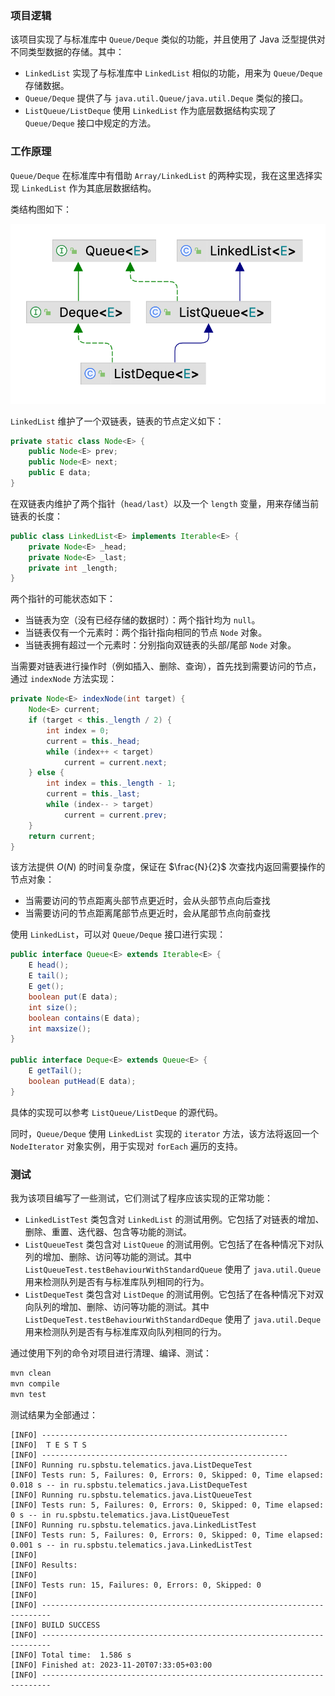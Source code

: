 ### 项目逻辑

该项目实现了与标准库中 `Queue/Deque` 类似的功能，并且使用了 Java 泛型提供对不同类型数据的存储。其中：

- `LinkedList` 实现了与标准库中 `LinkedList` 相似的功能，用来为 `Queue/Deque` 存储数据。
- `Queue/Deque` 提供了与 `java.util.Queue/java.util.Deque` 类似的接口。
- `ListQueue/ListDeque` 使用 `LinkedList` 作为底层数据结构实现了 `Queue/Deque` 接口中规定的方法。

### 工作原理

`Queue/Deque` 在标准库中有借助 `Array/LinkedList` 的两种实现，我在这里选择实现 `LinkedList` 作为其底层数据结构。

类结构图如下：

![uml](https://github.com/guiqiqi/java-lab2-queue/raw/main/uml.png?raw=true)

`LinkedList` 维护了一个双链表，链表的节点定义如下：

```java
private static class Node<E> {
    public Node<E> prev;
    public Node<E> next;
    public E data;
}
```

在双链表内维护了两个指针（`head/last`）以及一个 `length` 变量，用来存储当前链表的长度：

```java
public class LinkedList<E> implements Iterable<E> {
    private Node<E> _head;
    private Node<E> _last;
    private int _length;
}
```

两个指针的可能状态如下：

- 当链表为空（没有已经存储的数据时）：两个指针均为 `null`。
- 当链表仅有一个元素时：两个指针指向相同的节点 `Node` 对象。
- 当链表拥有超过一个元素时：分别指向双链表的头部/尾部 `Node` 对象。

当需要对链表进行操作时（例如插入、删除、查询），首先找到需要访问的节点，通过 `indexNode` 方法实现：

```java
private Node<E> indexNode(int target) {
    Node<E> current;
    if (target < this._length / 2) {
        int index = 0;
        current = this._head;
        while (index++ < target)
            current = current.next;
    } else {
        int index = this._length - 1;
        current = this._last;
        while (index-- > target)
            current = current.prev;
    }
    return current;
}
```

该方法提供 $O(N)$ 的时间复杂度，保证在 $\frac{N}{2}$ 次查找内返回需要操作的节点对象：

- 当需要访问的节点距离头部节点更近时，会从头部节点向后查找
- 当需要访问的节点距离尾部节点更近时，会从尾部节点向前查找

使用 `LinkedList`，可以对 `Queue/Deque` 接口进行实现：

```java
public interface Queue<E> extends Iterable<E> {
    E head();
    E tail();
    E get();
    boolean put(E data);
    int size();
    boolean contains(E data);
    int maxsize();
}

public interface Deque<E> extends Queue<E> {
    E getTail();
    boolean putHead(E data);
}
```

具体的实现可以参考 `ListQueue/ListDeque` 的源代码。

同时，`Queue/Deque` 使用 `LinkedList` 实现的 `iterator` 方法，该方法将返回一个 `NodeIterator` 对象实例，用于实现对 `forEach` 遍历的支持。

### 测试

我为该项目编写了一些测试，它们测试了程序应该实现的正常功能：

- `LinkedListTest` 类包含对 `LinkedList` 的测试用例。它包括了对链表的增加、删除、重置、迭代器、包含等功能的测试。
- `ListQueueTest` 类包含对 `ListQueue` 的测试用例。它包括了在各种情况下对队列的增加、删除、访问等功能的测试。其中 `ListQueueTest.testBehaviourWithStandardQueue` 使用了 `java.util.Queue` 用来检测队列是否有与标准库队列相同的行为。
- `ListDequeTest` 类包含对 `ListDeque` 的测试用例。它包括了在各种情况下对双向队列的增加、删除、访问等功能的测试。其中 `ListDequeTest.testBehaviourWithStandardDeque` 使用了 `java.util.Deque` 用来检测队列是否有与标准库双向队列相同的行为。

通过使用下列的命令对项目进行清理、编译、测试：

```bash
mvn clean
mvn compile
mvn test
```

测试结果为全部通过：

```
[INFO] -------------------------------------------------------
[INFO]  T E S T S
[INFO] -------------------------------------------------------
[INFO] Running ru.spbstu.telematics.java.ListDequeTest
[INFO] Tests run: 5, Failures: 0, Errors: 0, Skipped: 0, Time elapsed: 0.018 s -- in ru.spbstu.telematics.java.ListDequeTest
[INFO] Running ru.spbstu.telematics.java.ListQueueTest
[INFO] Tests run: 5, Failures: 0, Errors: 0, Skipped: 0, Time elapsed: 0 s -- in ru.spbstu.telematics.java.ListQueueTest
[INFO] Running ru.spbstu.telematics.java.LinkedListTest
[INFO] Tests run: 5, Failures: 0, Errors: 0, Skipped: 0, Time elapsed: 0.001 s -- in ru.spbstu.telematics.java.LinkedListTest
[INFO] 
[INFO] Results:
[INFO] 
[INFO] Tests run: 15, Failures: 0, Errors: 0, Skipped: 0
[INFO] 
[INFO] ------------------------------------------------------------------------
[INFO] BUILD SUCCESS
[INFO] ------------------------------------------------------------------------
[INFO] Total time:  1.586 s
[INFO] Finished at: 2023-11-20T07:33:05+03:00
[INFO] ------------------------------------------------------------------------
```

